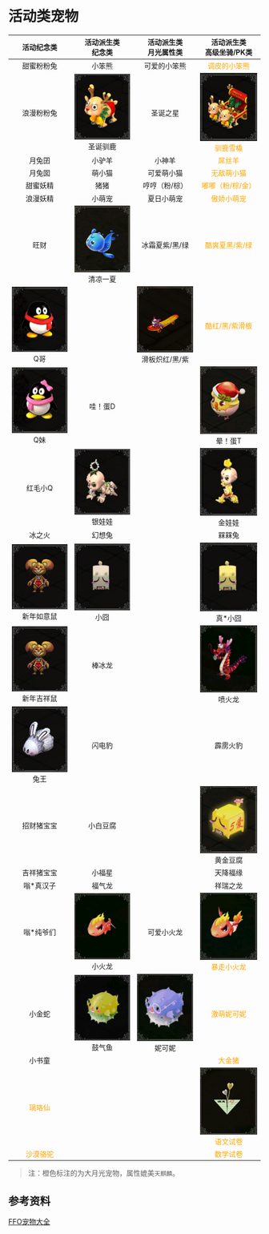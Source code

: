 # 活动类宠物

|                         活动纪念类                          |                 活动派生类<br/>纪念类                  |                  活动派生类<br/>月光属性类                  |                 活动派生类<br/>高级坐骑/PK类                 |
| :---------------------------------------------------------: | :----------------------------------------------------: | :---------------------------------------------------------: | :----------------------------------------------------------: |
|                         甜蜜粉粉兔                          |                         小笨熊                         |                        可爱的小笨熊                         |        <span style="color:orange">调皮的小笨熊</span>        |
|                         浪漫粉粉兔                          | ![](/static/images/game/chongwu/sdxl.jpg)<br/>圣诞驯鹿 |                          圣诞之星                           | <span style="color:orange">![](/static/images/game/chongwu/xlxq.jpg)<br/>驯鹿雪橇</span> |
|                           月兔囝                            |                         小驴羊                         |                           小神羊                            |           <span style="color:orange">屌丝羊</span>           |
|                           月兔囡                            |                         萌小猫                         |                         可爱萌小猫                          |         <span style="color:orange">无敌萌小猫</span>         |
|                          甜蜜妖精                           |                          猪猪                          |                        哼哼（粉/棕）                        |      <span style="color:orange">嘟嘟（粉/棕/金）</span>      |
|                          浪漫妖精                           |                         小萌宠                         |                         夏日小萌宠                          |         <span style="color:orange">傲娇小萌宠</span>         |
|                            旺财                             | ![](/static/images/game/chongwu/qlyx.png)<br/>清凉一夏 |                       冰霜夏紫/黑/绿                        |       <span style="color:orange">酷爽夏黑/紫/绿</span>       |
|       ![](/static/images/game/chongwu/qg.jpg)<br/>Q哥       |                         <br/>                          | ![](/static/images/game/chongwu/xhb.png)<br/>滑板炽红/黑/紫 |       <span style="color:orange">酷红/黑/紫滑板</span>       |
|       ![](/static/images/game/chongwu/qm.jpg)<br/>Q妹       |                        哇！蛋D                         |                            <br/>                            |     ![](/static/images/game/chongwu/ydt.png)<br/>晕！蛋T     |
|                           红毛小Q                           |  ![](/static/images/game/chongwu/yww.jpg)<br/>银娃娃   |                            <br/>                            |     ![](/static/images/game/chongwu/jww.jpg)<br/>金娃娃      |
|                           冰之火                            |                         幻想兔                         |                            <br/>                            |                            槑槑兔                            |
| ![](/static/images/game/chongwu/xnryjxs.jpg)<br/>新年如意鼠 |    ![](/static/images/game/chongwu/xj.jpg)<br/>小囧    |                            <br/>                            |     ![](/static/images/game/chongwu/zxj.jpg)<br/>真*小囧     |
| ![](/static/images/game/chongwu/xnryjxs.jpg)<br/>新年吉祥鼠 |                         棒冰龙                         |                            <br/>                            |     ![](/static/images/game/chongwu/phl.png)<br/>喷火龙      |
|      ![](/static/images/game/chongwu/tw.jpg)<br/>兔王       |                         闪电豹                         |                            <br/>                            |                           霹雳火豹                           |
|                         招财猪宝宝                          |                        小白豆腐                        |                            <br/>                            |    ![](/static/images/game/chongwu/hjdf.png)<br/>黄金豆腐    |
|                         吉祥猪宝宝                          |                         小福星                         |                            <br/>                            |                           天降福缘                           |
|                          嗡*真汉子                          |                         福气龙                         |                            <br/>                            |                           祥瑞之龙                           |
|                          嗡*纯爷们                          |  ![](/static/images/game/chongwu/xhl.png)<br/>小火龙   |                         可爱小火龙                          | <span style="color:orange">![](/static/images/game/chongwu/bzxhl.png)<br/>暴走小火龙</span> |
|                           小金蛇                            |  ![](/static/images/game/chongwu/gqy.png)<br/>鼓气鱼   |     ![](/static/images/game/chongwu/nkn.png)<br/>妮可妮     |         <span style="color:orange">激萌妮可妮</span>         |
|                           小书童                            |                         <br/>                          |                            <br/>                            |           <span style="color:orange">大金猪</span>           |
|          <span style="color:orange">璃珞仙</span>           |                         <br/>                          |                            <br/>                            | <span style="color:orange">![](/static/images/game/chongwu/ywsj.png)<br/>语文试卷</span> |
|         <span style="color:orange">沙漠骆驼</span>          |                         <br/>                          |                            <br/>                            |          <span style="color:orange">数学试卷</span>          |

>  注：橙色标注的为大月光宠物，属性媲美`天麒麟`。

## 参考资料

[FFO宠物大全](https://tieba.baidu.com/p/6210440676)